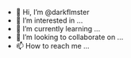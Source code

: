 - 👋 Hi, I’m @darkflmster
- 👀 I’m interested in ...
- 🌱 I’m currently learning ...
- 💞️ I’m looking to collaborate on ...
- 📫 How to reach me ...

<!---
darkflmster/darkflmster is a ✨ special ✨ repository because its `README.md` (this file) appears on your GitHub profile.
You can click the Preview link to take a look at your changes.
--->
